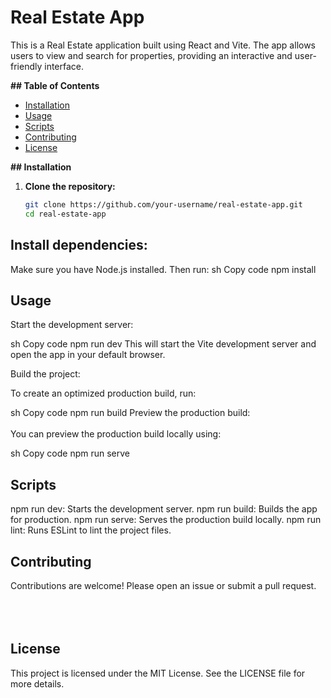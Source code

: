 # Real Estate App

This is a Real Estate application built using React and Vite. The app allows users to view and search for properties, providing an interactive and user-friendly interface.

**## Table of Contents**

- [Installation](#installation)
- [Usage](#usage)
- [Scripts](#scripts)
- [Contributing](#contributing)
- [License](#license)

**## Installation**

1. **Clone the repository:**

   ```sh
   git clone https://github.com/your-username/real-estate-app.git
   cd real-estate-app
## Install dependencies:

Make sure you have Node.js installed. Then run:
sh
Copy code
npm install
## Usage

Start the development server:

sh
Copy code
npm run dev
This will start the Vite development server and open the app in your default browser.

Build the project:

To create an optimized production build, run:

sh
Copy code
npm run build
Preview the production build:
<br></br>
You can preview the production build locally using:

sh
Copy code
npm run serve
## Scripts

npm run dev: Starts the development server.
npm run build: Builds the app for production.
npm run serve: Serves the production build locally.
npm run lint: Runs ESLint to lint the project files.
## Contributing

Contributions are welcome! Please open an issue or submit a pull request.
<br></br>
<br></br>

## License

This project is licensed under the MIT License. See the LICENSE file for more details.
